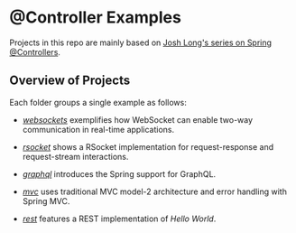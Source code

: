 # @Controller Examples
Projects in this repo are mainly based on [Josh Long's series on Spring @Controllers](https://www.youtube.com/watch?v=xhNGqTwsGw0).

## Overview of Projects
Each folder groups a single example as follows:

- [_websockets_](./websockets/) exemplifies how WebSocket can enable two-way communication in real-time applications.

- [_rsocket_](./rsocket/) shows a RSocket implementation for request-response and request-stream interactions.

- [_graphql_](./graphql/) introduces the Spring support for GraphQL.

- [_mvc_](./mvc/) uses traditional MVC model-2 architecture and error handling with Spring MVC.

- [_rest_](./rest/) features a REST implementation of _Hello World_.